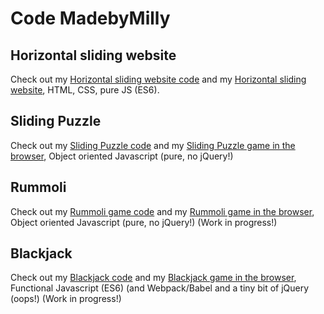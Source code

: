 # Code MadebyMilly

## Horizontal sliding website
Check out my [Horizontal sliding website code](https://github.com/madebymilly/horizontal-slider/) and my [Horizontal sliding website](https://madebymilly.github.io/horizontal-slider/dist/), HTML, CSS, pure JS (ES6).

## Sliding Puzzle
Check out my [Sliding Puzzle code](https://github.com/madebymilly/slidingpuzzle/) and my [Sliding Puzzle game in the browser](https://madebymilly.github.io/slidingpuzzle/), Object oriented Javascript (pure, no jQuery!)

## Rummoli
Check out my [Rummoli game code](https://github.com/madebymilly/rummoli/) and my [Rummoli game in the browser](https://madebymilly.github.io/rummoli/), Object oriented Javascript (pure, no jQuery!)
(Work in progress!)

## Blackjack
Check out my [Blackjack code](https://github.com/madebymilly/blackjack/) and my [Blackjack game in the browser](https://madebymilly.github.io/blackjack/dist/), Functional Javascript (ES6) (and Webpack/Babel and a tiny bit of jQuery (oops!)
(Work in progress!)
